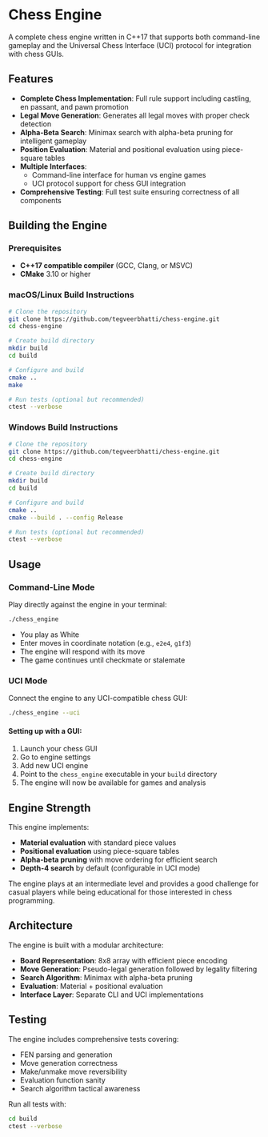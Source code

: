 # Chess Engine

A complete chess engine written in C++17 that supports both command-line gameplay and the Universal Chess Interface (UCI) protocol for integration with chess GUIs.

## Features

- **Complete Chess Implementation**: Full rule support including castling, en passant, and pawn promotion
- **Legal Move Generation**: Generates all legal moves with proper check detection
- **Alpha-Beta Search**: Minimax search with alpha-beta pruning for intelligent gameplay
- **Position Evaluation**: Material and positional evaluation using piece-square tables
- **Multiple Interfaces**:
  - Command-line interface for human vs engine games
  - UCI protocol support for chess GUI integration
- **Comprehensive Testing**: Full test suite ensuring correctness of all components

## Building the Engine

### Prerequisites

- **C++17 compatible compiler** (GCC, Clang, or MSVC)
- **CMake** 3.10 or higher

### macOS/Linux Build Instructions

```bash
# Clone the repository
git clone https://github.com/tegveerbhatti/chess-engine.git
cd chess-engine

# Create build directory
mkdir build
cd build

# Configure and build
cmake ..
make

# Run tests (optional but recommended)
ctest --verbose
```

### Windows Build Instructions

```bash
# Clone the repository
git clone https://github.com/tegveerbhatti/chess-engine.git
cd chess-engine

# Create build directory
mkdir build
cd build

# Configure and build
cmake ..
cmake --build . --config Release

# Run tests (optional but recommended)
ctest --verbose
```

## Usage

### Command-Line Mode

Play directly against the engine in your terminal:

```bash
./chess_engine
```

- You play as White
- Enter moves in coordinate notation (e.g., `e2e4`, `g1f3`)
- The engine will respond with its move
- The game continues until checkmate or stalemate

### UCI Mode

Connect the engine to any UCI-compatible chess GUI:

```bash
./chess_engine --uci
```

#### Setting up with a GUI:
1. Launch your chess GUI
2. Go to engine settings
3. Add new UCI engine
4. Point to the `chess_engine` executable in your `build` directory
5. The engine will now be available for games and analysis

## Engine Strength

This engine implements:
- **Material evaluation** with standard piece values
- **Positional evaluation** using piece-square tables
- **Alpha-beta pruning** with move ordering for efficient search
- **Depth-4 search** by default (configurable in UCI mode)

The engine plays at an intermediate level and provides a good challenge for casual players while being educational for those interested in chess programming.

## Architecture

The engine is built with a modular architecture:

- **Board Representation**: 8x8 array with efficient piece encoding
- **Move Generation**: Pseudo-legal generation followed by legality filtering
- **Search Algorithm**: Minimax with alpha-beta pruning
- **Evaluation**: Material + positional evaluation
- **Interface Layer**: Separate CLI and UCI implementations

## Testing

The engine includes comprehensive tests covering:
- FEN parsing and generation
- Move generation correctness
- Make/unmake move reversibility
- Evaluation function sanity
- Search algorithm tactical awareness

Run all tests with:
```bash
cd build
ctest --verbose
```
